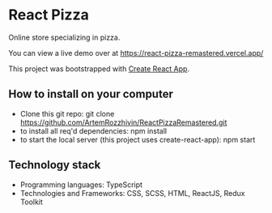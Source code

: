 # React Pizza

Online store specializing in pizza.

You can view a live demo over at https://react-pizza-remastered.vercel.app/

This project was bootstrapped with [Create React App](https://github.com/facebook/create-react-app).

## How to install on your computer

- Clone this git repo: git clone https://github.com/ArtemRozzhivin/ReactPizzaRemastered.git
- to install all req'd dependencies: npm install
- to start the local server (this project uses create-react-app): npm start 

## Technology stack
- Programming languages: TypeScript
- Technologies and Frameworks: CSS, SCSS, HTML, ReactJS, Redux Toolkit
